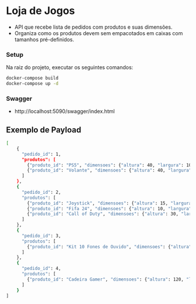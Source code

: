 # Loja de Jogos

- API que recebe lista de pedidos com produtos e suas dimensões. 
- Organiza como os produtos devem sem empacotados em caixas com tamanhos pré-definidos.

### Setup
Na raiz do projeto, executar os seguintes comandos:
```sh
docker-compose build
docker-compose up -d
```

### Swagger
- http://localhost:5090/swagger/index.html

## Exemplo de Payload
```sh
[
    {
      "pedido_id": 1,
      "produtos": [
        {"produto_id": "PS5", "dimensoes": {"altura": 40, "largura": 10, "comprimento": 25}},
        {"produto_id": "Volante", "dimensoes": {"altura": 40, "largura": 30, "comprimento": 30}}
      ]
    },
    {
      "pedido_id": 2,
      "produtos": [
        {"produto_id": "Joystick", "dimensoes": {"altura": 15, "largura": 20, "comprimento": 10}},
        {"produto_id": "Fifa 24", "dimensoes": {"altura": 10, "largura": 30, "comprimento": 10}},
        {"produto_id": "Call of Duty", "dimensoes": {"altura": 30, "largura": 15, "comprimento": 10}}
      ]
    },
    {
      "pedido_id": 3,
      "produtos": [
        {"produto_id": "Kit 10 Fones de Ouvido", "dimensoes": {"altura": 55, "largura": 30, "comprimento": 50}}
      ]
    },
    {
      "pedido_id": 4,
      "produtos": [
        {"produto_id": "Cadeira Gamer", "dimensoes": {"altura": 120, "largura": 60, "comprimento": 70}}
      ]
    }
]
```
